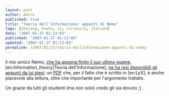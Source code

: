 ```yaml
---
layout: post
author: detro
published: true
title: "Teoria dell'Informazione: appunti di Nemo"
tags: [sharing, howto, it, curiosity, italian]
date: "2007-01-27 01:13:03"
published: "2007-01-27 01:13:03"
updated: "2007-01-27 01:13:03"
permalink: /2007/01/27/teoria-dellinformazione-appunti-di-nemo/
---
```


Il mio amico Nemo, <a href="http://blog.neminis.org/zero.html">che ha appena finito il suo ultimo esame</a>, [en:Information_theory|Teoria dell'Informazione], <a href="http://blog.neminis.org/teoria-dellinformazione.html">ne ha resi disponibili gli appunti da lui stesi</a>: un <a href="http://www.neminis.org/stuff/uniworks/appunti-teoinfo.pdf">PDF</a> che, per il fatto che è scritto in [en:LyX], è anche piacevole alla lettura, oltre che importante per l'argomento trattato.

Un grazie da tutti gli studenti (ma non solo) credo gli sia dovuto ;) .
